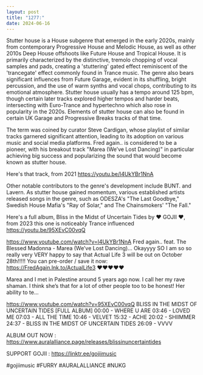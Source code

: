 ```yaml
---
layout: post
title: "1277:"
date: 2024-06-16
---
```


Stutter house is a House subgenre that emerged in the early 2020s, mainly from contemporary Progressive House and Melodic House, as well as other 2010s Deep House offshoots like Future House and Tropical House. It is primarily characterized by the distinctive, tremolo chopping of vocal samples and pads, creating a 'stuttering' gated effect reminiscent of the 'trancegate' effect commonly found in Trance music. The genre also bears significant influences from Future Garage, evident in its shuffling, bright percussion, and the use of warm synths and vocal chops, contributing to its emotional atmosphere. Stutter house usually has a tempo around 125 bpm, though certain later tracks explored higher tempos and harder beats, intersecting with Euro-Trance and hypertechno which also rose in popularity in the 2020s. Elements of stutter house can also be found in certain UK Garage and Progressive Breaks tracks of that time.

The term was coined by curator Steve Cardigan, whose playlist of similar tracks garnered significant attention, leading to its adoption on various music and social media platforms. Fred again.. is considered to be a pioneer, with his breakout track "Marea (We’ve Lost Dancing)" in particular achieving big success and popularizing the sound that would become known as stutter house. 

Here's that track, from 2021
https://youtu.be/l4UkYBr1NnA

Other notable contributors to the genre's development include BUNT. and Lavern. As stutter house gained momentum, various established artists released songs in the genre, such as ODESZA's "The Last Goodbye," Swedish House Mafia's "Ray of Solar," and The Chainsmokers' "The Fall." 


Here's a full album, Bliss in the Midst of Uncertain Tides  by  ♥ GOJII ♥, from 2023 this one is noticeably Trance influenced
https://youtu.be/95XEvC00vqQ

https://www.youtube.com/watch?v=l4UkYBr1NnA
Fred again.. feat. The Blessed Madonna - Marea (We’ve Lost Dancing)...
Okayyyy SO I am so so really very VERY happy to say that Actual Life 3 will be out on October 28th!!!!! You can pre-order / save it now: 
https://FredAgain.lnk.to/ActualLife3
❤️❤️❤️❤️❤️

Marea and I met in Palestine around 5 years ago now. I call her my rave shaman. I think she’s that for a lot of other people too to be honest! Her ability to te...

https://www.youtube.com/watch?v=95XEvC00vqQ
BLISS IN THE MIDST OF UNCERTAIN TIDES [FULL ALBUM]
00:00 - WHERE U ARE
03:46 - LOVED ME
07:03 - ALL THE TIME
10:46 - VELVET
15:32 - ACHE
20:02 - SHIIMMER
24:37 - BLISS IN THE MIDST OF UNCERTAIN TIDES
26:09 - VVVV


ALBUM OUT NOW : 
https://www.auralalliance.page/releases/blissinuncertaintides

SUPPORT GOJII :
https://linktr.ee/gojiimusic

#gojiimusic #FURRY #AURALALLIANCE #NUKG
